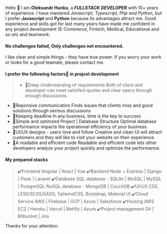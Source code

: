 Hello 👋
I am **Oleksandr Hunka**, a ***FULLSTACK DEVELOPER*** with 10+ years of experience. I have mastered _Javascript, Typescript, Php and Python_, but I prefer **Javascript** and **Python** because its advantages attract me. Good experience and skills got for last many years have made me confident in any project development (E-Commerce, Fintech, Medical, Educational and so on) and teamwork. 
#### No challenges failed, Only challenges not encountered. 
I like clear and simple things - they have true power. If you worry your work or looks for a good teamate, please contact me.

#### I prefer the following factors🚀 in projcet development
>- 🌟Deep Understanding of requirements
Both of client and developer can meet satisfied quotes and clear specs through enough discussions.
- 🌟Reponsive communication
Finds issues that clients miss and good solutions through serious discussions
- 🌟Keeping deadline
In any business, time is the key to success
- 🌟Simple and optimzed Project | Database Structure
Optimal database performance impacts the operational efficiency of your business.
- 🌟UI/UX designs - users love and follow
Creative and clean UI will attract customers and they will like to visit your website on their experience.
- 🌟A readable and efficient code
Readable and efficient code lets other developers analyze your project quickly and optimize the performance.

#### My prepared stacks
>✔️Frontend
  Angular | React | Vue
✔️Backend
  Node + Express | Django | Flask | Laravel
✔️Database
  SQL database - SQLite | MsSQL | MySQL | PostgreSQL
  NoSQL database - MongoDB | CouchDB 
✔️UI/UX
  CSS, LESS/SCSS/SASS, TailwindCSS, Bootstrap, Material UI
✔️Cloud Service
  AWS | Firebase | GCP | Azure | Salesforce
✔️Hosting
  AWS EC2 | Heroku | Vercel | Netlify | Azure 
✔️Project management
  Git | Bitbucket | Jira

Thanks for your attention.
